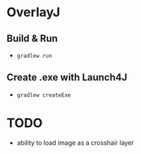 # OverlayJ

## Build & Run
- `gradlew run`

## Create .exe with Launch4J
- `gradlew createExe`


# TODO
- ability to load image as a crosshair layer